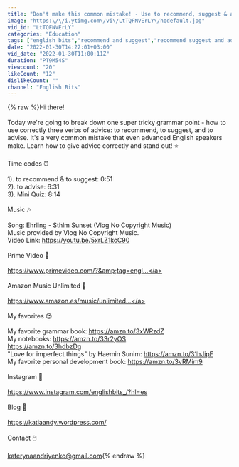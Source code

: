```yaml
---
title: "Don't make this common mistake! - Use to recommend, suggest & advise correctly! 🤓"
image: "https:\/\/i.ytimg.com\/vi\/LtTQFNVErLY\/hqdefault.jpg"
vid_id: "LtTQFNVErLY"
categories: "Education"
tags: ["english bits","recommend and suggest","recommend suggest and advise"]
date: "2022-01-30T14:22:01+03:00"
vid_date: "2022-01-30T11:00:11Z"
duration: "PT9M54S"
viewcount: "20"
likeCount: "12"
dislikeCount: ""
channel: "English Bits"
---
```

{% raw %}Hi there!<br /><br />Today we're going to break down one super tricky grammar point - how to use correctly three verbs of advice: to recommend, to suggest, and to advise. It's a very common mistake that even advanced English speakers make. Learn how to give advice correctly and stand out! ⭐<br /><br />Time codes ⏰<br /><br />1). to recommend &amp; to suggest: 0:51<br />2). to advise: 6:31<br />3). Mini Quiz: 8:14<br /><br />Music 🎶<br /><br />Song: Ehrling - Sthlm Sunset (Vlog No Copyright Music)<br />Music provided by Vlog No Copyright Music.<br />Video Link: <a rel="nofollow" target="blank" href="https://youtu.be/5xrLZ1kcC90">https://youtu.be/5xrLZ1kcC90</a><br /><br />Prime Video 🎥<br /><br /><a rel="nofollow" target="blank" href="https://www.primevideo.com/?&amp;tag=engl...">https://www.primevideo.com/?&amp;tag=engl...</a><br /><br />Amazon Music Unlimited 📼<br /><br /><a rel="nofollow" target="blank" href="https://www.amazon.es/music/unlimited...">https://www.amazon.es/music/unlimited...</a><br /><br />My favorites 😍<br /><br />My favorite grammar book: <a rel="nofollow" target="blank" href="https://amzn.to/3xWRzdZ">https://amzn.to/3xWRzdZ</a><br />My notebooks: <a rel="nofollow" target="blank" href="https://amzn.to/33r2yOS">https://amzn.to/33r2yOS</a><br />                            <a rel="nofollow" target="blank" href="https://amzn.to/3hdbzDg">https://amzn.to/3hdbzDg</a><br />&quot;Love for imperfect things&quot; by Haemin Sunim: <a rel="nofollow" target="blank" href="https://amzn.to/31hJipF">https://amzn.to/31hJipF</a><br />My favorite personal development book: <a rel="nofollow" target="blank" href="https://amzn.to/3vRMim9">https://amzn.to/3vRMim9</a><br /><br />Instagram 📸<br /><br /><a rel="nofollow" target="blank" href="https://www.instagram.com/englishbits_/?hl=es">https://www.instagram.com/englishbits_/?hl=es</a><br /><br />Blog 📝<br /><br /><a rel="nofollow" target="blank" href="https://katiaandy.wordpress.com/">https://katiaandy.wordpress.com/</a><br /><br />Contact 🖱️<br /><br />katerynaandriyenko@gmail.com{% endraw %}
